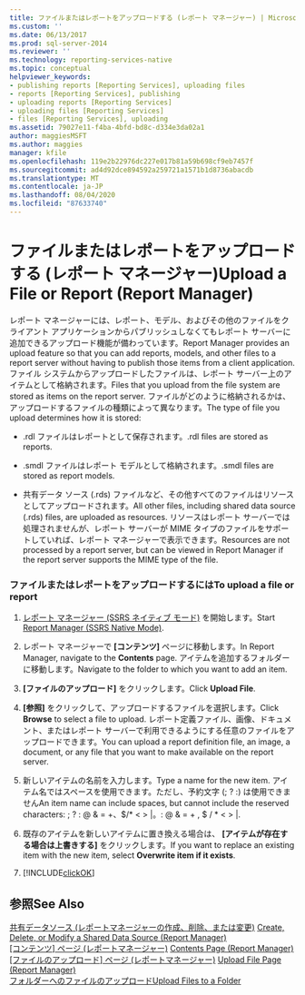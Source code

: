 ```yaml
---
title: ファイルまたはレポートをアップロードする (レポート マネージャー) | Microsoft Docs
ms.custom: ''
ms.date: 06/13/2017
ms.prod: sql-server-2014
ms.reviewer: ''
ms.technology: reporting-services-native
ms.topic: conceptual
helpviewer_keywords:
- publishing reports [Reporting Services], uploading files
- reports [Reporting Services], publishing
- uploading reports [Reporting Services]
- uploading files [Reporting Services]
- files [Reporting Services], uploading
ms.assetid: 79027e11-f4ba-4bfd-bd8c-d334e3da02a1
author: maggiesMSFT
ms.author: maggies
manager: kfile
ms.openlocfilehash: 119e2b22976dc227e017b81a59b698cf9eb7457f
ms.sourcegitcommit: ad4d92dce894592a259721a1571b1d8736abacdb
ms.translationtype: MT
ms.contentlocale: ja-JP
ms.lasthandoff: 08/04/2020
ms.locfileid: "87633740"
---
```

# <a name="upload-a-file-or-report-report-manager"></a><span data-ttu-id="18c82-102">ファイルまたはレポートをアップロードする (レポート マネージャー)</span><span class="sxs-lookup"><span data-stu-id="18c82-102">Upload a File or Report (Report Manager)</span></span>
  <span data-ttu-id="18c82-103">レポート マネージャーには、レポート、モデル、およびその他のファイルをクライアント アプリケーションからパブリッシュしなくてもレポート サーバーに追加できるアップロード機能が備わっています。</span><span class="sxs-lookup"><span data-stu-id="18c82-103">Report Manager provides an upload feature so that you can add reports, models, and other files to a report server without having to publish those items from a client application.</span></span> <span data-ttu-id="18c82-104">ファイル システムからアップロードしたファイルは、レポート サーバー上のアイテムとして格納されます。</span><span class="sxs-lookup"><span data-stu-id="18c82-104">Files that you upload from the file system are stored as items on the report server.</span></span> <span data-ttu-id="18c82-105">ファイルがどのように格納されるかは、アップロードするファイルの種類によって異なります。</span><span class="sxs-lookup"><span data-stu-id="18c82-105">The type of file you upload determines how it is stored:</span></span>  
  
-   <span data-ttu-id="18c82-106">.rdl ファイルはレポートとして保存されます。</span><span class="sxs-lookup"><span data-stu-id="18c82-106">.rdl files are stored as reports.</span></span>  
  
-   <span data-ttu-id="18c82-107">.smdl ファイルはレポート モデルとして格納されます。</span><span class="sxs-lookup"><span data-stu-id="18c82-107">.smdl files are stored as report models.</span></span>  
  
-   <span data-ttu-id="18c82-108">共有データ ソース (.rds) ファイルなど、その他すべてのファイルはリソースとしてアップロードされます。</span><span class="sxs-lookup"><span data-stu-id="18c82-108">All other files, including shared data source (.rds) files, are uploaded as resources.</span></span> <span data-ttu-id="18c82-109">リソースはレポート サーバーでは処理されませんが、レポート サーバーが MIME タイプのファイルをサポートしていれば、レポート マネージャーで表示できます。</span><span class="sxs-lookup"><span data-stu-id="18c82-109">Resources are not processed by a report server, but can be viewed in Report Manager if the report server supports the MIME type of the file.</span></span>  
  
### <a name="to-upload-a-file-or-report"></a><span data-ttu-id="18c82-110">ファイルまたはレポートをアップロードするには</span><span class="sxs-lookup"><span data-stu-id="18c82-110">To upload a file or report</span></span>  
  
1.  <span data-ttu-id="18c82-111">[レポート マネージャー &#40;SSRS ネイティブ モード&#41;](../report-manager-ssrs-native-mode.md) を開始します。</span><span class="sxs-lookup"><span data-stu-id="18c82-111">Start [Report Manager  &#40;SSRS Native Mode&#41;](../report-manager-ssrs-native-mode.md).</span></span>  
  
2.  <span data-ttu-id="18c82-112">レポート マネージャーで **[コンテンツ]** ページに移動します。</span><span class="sxs-lookup"><span data-stu-id="18c82-112">In Report Manager, navigate to the **Contents** page.</span></span> <span data-ttu-id="18c82-113">アイテムを追加するフォルダーに移動します。</span><span class="sxs-lookup"><span data-stu-id="18c82-113">Navigate to the folder to which you want to add an item.</span></span>  
  
3.  <span data-ttu-id="18c82-114">**[ファイルのアップロード]** をクリックします。</span><span class="sxs-lookup"><span data-stu-id="18c82-114">Click **Upload File**.</span></span>  
  
4.  <span data-ttu-id="18c82-115">**[参照]** をクリックして、アップロードするファイルを選択します。</span><span class="sxs-lookup"><span data-stu-id="18c82-115">Click **Browse** to select a file to upload.</span></span> <span data-ttu-id="18c82-116">レポート定義ファイル、画像、ドキュメント、またはレポート サーバーで利用できるようにする任意のファイルをアップロードできます。</span><span class="sxs-lookup"><span data-stu-id="18c82-116">You can upload a report definition file, an image, a document, or any file that you want to make available on the report server.</span></span>  
  
5.  <span data-ttu-id="18c82-117">新しいアイテムの名前を入力します。</span><span class="sxs-lookup"><span data-stu-id="18c82-117">Type a name for the new item.</span></span> <span data-ttu-id="18c82-118">アイテム名ではスペースを使用できます。ただし、予約文字 (; ? :) は使用できません</span><span class="sxs-lookup"><span data-stu-id="18c82-118">An item name can include spaces, but cannot include the reserved characters: ; ?</span></span> <span data-ttu-id="18c82-119">: \@ & = +、$/\* \< > |。</span><span class="sxs-lookup"><span data-stu-id="18c82-119">: \@ & = + , $ / \* \< > |.</span></span>  
  
6.  <span data-ttu-id="18c82-120">既存のアイテムを新しいアイテムに置き換える場合は、 **[アイテムが存在する場合は上書きする]** をクリックします。</span><span class="sxs-lookup"><span data-stu-id="18c82-120">If you want to replace an existing item with the new item, select **Overwrite item if it exists**.</span></span>  
  
7.  [!INCLUDE[clickOK](../../includes/clickok-md.md)]  
  
## <a name="see-also"></a><span data-ttu-id="18c82-121">参照</span><span class="sxs-lookup"><span data-stu-id="18c82-121">See Also</span></span>  
 <span data-ttu-id="18c82-122">[共有データソース &#40;レポートマネージャーの作成、削除、または変更&#41;](../create-delete-or-modify-a-shared-data-source-report-manager.md) </span><span class="sxs-lookup"><span data-stu-id="18c82-122">[Create, Delete, or Modify a Shared Data Source &#40;Report Manager&#41;](../create-delete-or-modify-a-shared-data-source-report-manager.md) </span></span>  
 <span data-ttu-id="18c82-123">[[コンテンツ] ページ &#40;レポートマネージャー&#41;](../contents-page-report-manager.md) </span><span class="sxs-lookup"><span data-stu-id="18c82-123">[Contents Page &#40;Report Manager&#41;](../contents-page-report-manager.md) </span></span>  
 <span data-ttu-id="18c82-124">[[ファイルのアップロード] ページ &#40;レポートマネージャー&#41;](../upload-file-page-report-manager.md) </span><span class="sxs-lookup"><span data-stu-id="18c82-124">[Upload File Page &#40;Report Manager&#41;](../upload-file-page-report-manager.md) </span></span>  
 [<span data-ttu-id="18c82-125">フォルダーへのファイルのアップロード</span><span class="sxs-lookup"><span data-stu-id="18c82-125">Upload Files to a Folder</span></span>](../report-server/upload-files-to-a-folder.md)  
  
  
